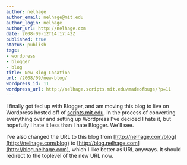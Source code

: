 ```yaml
---
author: nelhage
author_email: nelhage@mit.edu
author_login: nelhage
author_url: http://nelhage.com
date: 2008-09-12T14:17:42Z
published: true
status: publish
tags:
- wordpress
- blogger
- blog
title: New Blog Location
url: /2008/09/new-blog/
wordpress_id: 11
wordpress_url: http://nelhage.scripts.mit.edu/madeofbugs/?p=11
---
```


I finally got fed up with Blogger, and am moving this blog to live on
Wordpress hosted off of [scripts.mit.edu][scripts]. In the process of
converting everything over and setting up Wordpress I've decided I
hate it, but hopefully I hate it less than I hate Blogger. We'll see.

I've also changed the URL to this blog from
[http://nelhage.com/blog](http://nelhage.com/blog) to
[http://blog.nelhage.com](http://blog.nelhage.com), which I like
better as URL anyways. It should redirect to the toplevel of the new
URL now.

[scripts]: http://scripts.mit.edu
